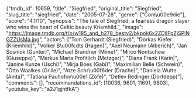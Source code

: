 {"tmdb_id": 10659, "title": "Siegfried", "original_title": "Siegfried", "slug_title": "siegfried", "date": "2005-07-28", "genre": ["Com\u00e9die"], "score": "4.1/10", "synopsis": "The tale of Siegfried, a fearless dragon slayer who wins the heart of Celtic beauty Kriemhild.", "image": "https://image.tmdb.org/t/p/w185_and_h278_bestv2/bkpok6x2ZDlIFpZjSPlNGZZUsMa.jpg", "actors": ["Tom Gerhardt (Siegfried)", "Dorkas Kiefer (Kriemhild)", "Volker B\u00fcdts (Hagen)", "Axel Neumann (Alberich)", "Jan Sosniok (Gunter)", "Michael Brandner (Mime)", "Mirco Nontschew (Giuseppe)", "Markus Maria Profitlich (Metzger)", "Diana Frank (Karin)", "Janine Kunze (Uschi)", "Mirja Boes (Gabi)", "Maximilian Belle (Schwein)", "Otto Waalkes (Grille)", "Atze Schr\u00f6der (Drache)", "Daniela Wutte (Anita)", "Tatiana Pauhofov\u00e1 (Zofe)", "Detlev Redinger (Dorfdepp)"], "comments": [], "recommandations_id": [10036, 9601, 11691, 9803], "youtube_key": "a2J1gjntfkA"}